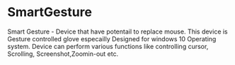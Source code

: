 # SmartGesture
Smart Gesture - Device that have potentail to replace mouse. This device is Gesture controlled glove especailly Designed for windows 10 Operating system. Device can perform various functions like controlling cursor, Scrolling, Screenshot,Zoomin-out etc.

